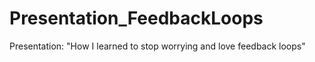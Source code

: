 # Presentation_FeedbackLoops
Presentation: "How I learned to stop worrying and love feedback loops"
